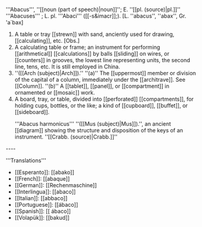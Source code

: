 '''Abacus''', ''[[noun (part of speech)|noun]]''; E. ''[[pl. (source)|pl.]]'' '''Abacuses''' ; L. pl. '''Abaci''' ([[-s&imacr]];). [L. ''abacus'', ''abax'', Gr. 'a`bax]

<ol>
<li>A table or tray [[strewn]] with sand, anciently used for drawing, [[calculating]], etc. [Obs.]

<li> A calculating table or frame; an instrument for performing [[arithmetical]] [[calculations]] by balls [[sliding]] on wires, or [[counters]] in grooves, the lowest line representing units, the second line, tens, etc. It is still employed in China.

<li> ''([[Arch (subject)|Arch]]).'' ''(a)'' The [[uppermost]] member or division of the capital of a column, immediately under the [[architrave]]. See [[Column]]. ''(b)'' A [[tablet]], [[panel]], or [[compartment]] in ornamented or [[mosaic]] work.

<li> A board, tray, or table, divided into [[perforated]] [[compartments]], for holding cups, bottles, or the like; a kind of [[cupboard]], [[buffet]], or [[sideboard]].

'''Abacus harmonicus''' ''([[Mus (subject)|Mus]]).'', an ancient [[diagram]] showing the structure and disposition of the keys of an instrument. ''[[Crabb. (source)|Crabb.]]''
</ol>
----

'''Translations'''
* [[Esperanto]]: [[abako]]
* [[French]]: [[abaque]]
* [[German]]: [[Rechenmaschine]]
* [[Interlingua]]: [[abaco]]
* [[Italian]]: [[abbaco]]
* [[Portuguese]]: [[ábaco]]
* [[Spanish]]: [[ ábaco]]
* [[Volapük]]: [[bakud]]